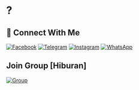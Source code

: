
# ?
## &#x1F919; Connect With Me
[![Facebook](https://img.shields.io/badge/Facebook-%234267B2.svg?&style=for-the-badge&logo=facebook&logoColor=white)](https://facebook.com/immdias)
[![Telegram](https://img.shields.io/badge/Telegram-%230088cc.svg?&style=for-the-badge&logo=telegram&logoColor=white)](https://t.me/divmas)
[![Instagram](https://img.shields.io/badge/Instagram-E4405F?style=for-the-badge&logo=instagram&logoColor=white)](https://instagram.com/d.marsly_)
[![WhatsApp](https://img.shields.io/badge/WhatsApp-25D366?style=for-the-badge&logo=whatsapp&logoColor=white)](https://wa.me/62457965823900000)
## Join Group [Hiburan]
[![Group](https://img.shields.io/badge/Group-%230088cc.svg?&style=for-the-badge&logo=telegram&logoColor=white)](https://t.me/talk_relaxed)
